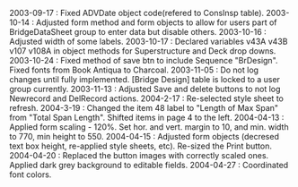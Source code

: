 2003-09-17 : Fixed ADVDate object code(refered to ConsInsp table).2003-10-14 : Adjusted form method and form objects to allow for users part of BridgeDataSheet group to enter data but disable others.2003-10-16 : Adjusted width of some labels.2003-10-17 : Declared variables v43A v43B v107 v108A in object methods for Superstructure and Deck drop downs.2003-10-24 : Fixed method of save btn to include Sequence "BrDesign". Fixed fonts from Book Antiqua to Charcoal.2003-11-05 : Do not log changes until fully implemented. [Bridge Design] table is locked to a user group currently.2003-11-13 : Adjusted Save and delete buttons to not log Newrecord and DelRecord actions.2004-2-17 : Re-selected style sheet to refresh.2004-3-19 : Changed the item 48 label to "Length of Max Span" from "Total Span Length".  Shifted items in page 4 to the left.2004-04-13 : Applied form scaling - 120%.  Set hor. and vert. margin to 10, and min. width to 770, min height to 550.2004-04-15 : Adjusted form objects (decresed text box height, re-applied style sheets, etc).   Re-sized the Print button.2004-04-20 : Replaced the button images with correctly scaled ones.  Applied dark grey background to editable fields.2004-04-27 : Coordinated font colors. 